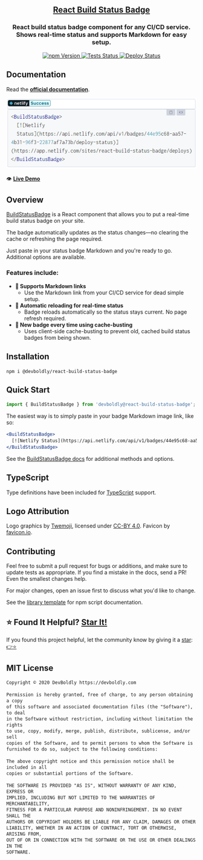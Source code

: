 <h2 align="center">
  <a href="https://github.com/devboldly/react-build-status-badge">React Build Status Badge</a>
</h2>
<h3 align="center">
  React build status badge component for any CI/CD service.<br/>Shows real-time status and supports Markdown for easy setup.
</h3>
<p align="center">
  <a href="https://badge.fury.io/js/%40devboldly%2Freact-build-status-badge">
    <img src="https://badge.fury.io/js/%40devboldly%2Freact-build-status-badge.svg" alt="npm Version"/>
  </a>
  <a href="https://github.com/devboldly/react-build-status-badge/actions?query=workflow%3ATests">
    <img src="https://github.com/devboldly/react-build-status-badge/workflows/Tests/badge.svg" alt="Tests Status"/>
  </a>
  <a href="https://github.com/devboldly/react-build-status-badge/actions?query=workflow%3ADeploy">
    <img src="https://github.com/devboldly/react-build-status-badge/workflows/Deploy/badge.svg" alt="Deploy Status"/>
  </a>
</p>

## Documentation

Read the **[official documentation](https://devboldly.github.io/react-build-status-badge/)**.

<a href="https://devboldly.github.io/react-build-status-badge/BuildStatusBadge#using-markdown-image-link"><img src="./src/__docz__/images/demo.gif" /></a>

👁️ **[Live Demo](https://devboldly.github.io/react-build-status-badge/BuildStatusBadge#using-markdown-image-link)**

## Overview

[BuildStatusBadge](https://react-build-status-badge.netlify.com/BuildStatusBadge) is a React component that allows you to put a real-time build status badge on your site.

The badge automatically updates as the status changes—no clearing the cache or refreshing the page required.

Just paste in your status badge Markdown and you're ready to go. Additional options are available.

### Features include:

- **📜 Supports Markdown links**
  - Use the Markdown link from your CI/CD service for dead simple setup.
- **🔄 Automatic reloading for real-time status**
  - Badge reloads automatically so the status stays current. No page refresh required.
- **🐣 New badge every time using cache-busting**
  - Uses client-side cache-busting to prevent old, cached build status badges from being shown.

## Installation

```
npm i @devboldly/react-build-status-badge
```

## Quick Start

```jsx
import { BuildStatusBadge } from 'devboldly@react-build-status-badge';
```

The easiest way is to simply paste in your badge Markdown image link, like so:

```jsx
<BuildStatusBadge>
  [![Netlify Status](https://api.netlify.com/api/v1/badges/44e95c68-aa57-4b31-96f3-22877af7a73b/deploy-status)](https://app.netlify.com/sites/react-build-status-badge/deploys)
</BuildStatusBadge>
```

See the [BuildStatusBadge docs](https://react-build-status-badge.netlify.com/BuildStatusBadge) for additional methods and options.

## TypeScript

Type definitions have been included for [TypeScript](https://www.typescriptlang.org/) support.

## Logo Attribution

Logo graphics by [Twemoji](https://github.com/twitter/twemoji), licensed under [CC-BY 4.0](https://creativecommons.org/licenses/by/4.0/). Favicon by [favicon.io](https://favicon.io/emoji-favicons/).

## Contributing

Feel free to submit a pull request for bugs or additions, and make sure to update tests as appropriate. If you find a mistake in the docs, send a PR! Even the smallest changes help.

For major changes, open an issue first to discuss what you'd like to change.

See the [library template](https://tinyurl.com/ya3k258d) for npm script documentation.

## ⭐ Found It Helpful? [Star It!](https://github.com/devboldly/react-build-status-badge/stargazers)

If you found this project helpful, let the community know by giving it a [star](https://github.com/devboldly/react-build-status-badge/stargazers): [👉⭐](https://github.com/devboldly/react-build-status-badge/stargazers)

## MIT License

```
Copyright © 2020 DevBoldly https://devboldly.com

Permission is hereby granted, free of charge, to any person obtaining a copy
of this software and associated documentation files (the "Software"), to deal
in the Software without restriction, including without limitation the rights
to use, copy, modify, merge, publish, distribute, sublicense, and/or sell
copies of the Software, and to permit persons to whom the Software is
furnished to do so, subject to the following conditions:

The above copyright notice and this permission notice shall be included in all
copies or substantial portions of the Software.

THE SOFTWARE IS PROVIDED "AS IS", WITHOUT WARRANTY OF ANY KIND, EXPRESS OR
IMPLIED, INCLUDING BUT NOT LIMITED TO THE WARRANTIES OF MERCHANTABILITY,
FITNESS FOR A PARTICULAR PURPOSE AND NONINFRINGEMENT. IN NO EVENT SHALL THE
AUTHORS OR COPYRIGHT HOLDERS BE LIABLE FOR ANY CLAIM, DAMAGES OR OTHER
LIABILITY, WHETHER IN AN ACTION OF CONTRACT, TORT OR OTHERWISE, ARISING FROM,
OUT OF OR IN CONNECTION WITH THE SOFTWARE OR THE USE OR OTHER DEALINGS IN THE
SOFTWARE.
```